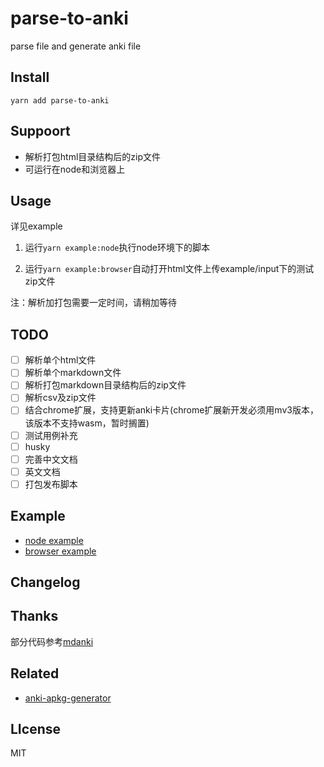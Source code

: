 # parse-to-anki
parse file and generate anki file

## Install
`yarn add parse-to-anki`
## Suppoort
- 解析打包html目录结构后的zip文件
- 可运行在node和浏览器上

## Usage
详见example

1. 运行`yarn example:node`执行node环境下的脚本

2. 运行`yarn example:browser`自动打开html文件上传example/input下的测试zip文件

注：解析加打包需要一定时间，请稍加等待

## TODO
- [ ] 解析单个html文件
- [ ] 解析单个markdown文件
- [ ] 解析打包markdown目录结构后的zip文件
- [ ] 解析csv及zip文件
- [ ] 结合chrome扩展，支持更新anki卡片(chrome扩展新开发必须用mv3版本，该版本不支持wasm，暂时搁置)
- [ ] 测试用例补充
- [ ] husky
- [ ] 完善中文文档
- [ ] 英文文档
- [ ] 打包发布脚本

## Example
- [node example](./example/node/example.ts)
- [browser example](./example/browser/example.ts)

## Changelog
## Thanks
部分代码参考[mdanki](https://github.com/ashlinchak/mdanki.git)

## Related

- [anki-apkg-generator](https://github.com/babycannotsay/anki-apkg-generator)

## LIcense

MIT

